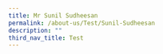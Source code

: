 ```yaml
---
title: Mr Sunil Sudheesan
permalink: /about-us/Test/Sunil-Sudheesan
description: ""
third_nav_title: Test
---
```

